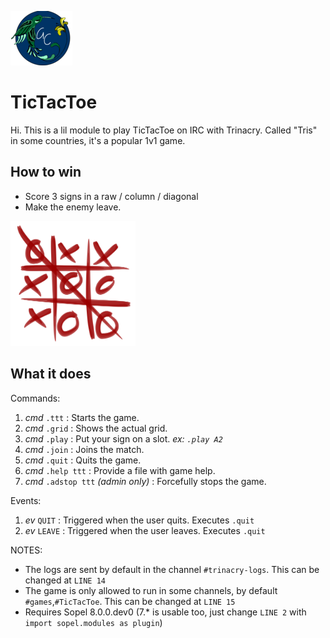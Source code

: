 ![alt text](https://github.com/giovannetor/Trinacry/blob/main/perlogo_small.png)

# TicTacToe

Hi. This is a lil module to play TicTacToe on IRC with Trinacry. 
Called "Tris" in some countries, it's a popular 1v1 game.

## How to win
- Score 3 signs in a raw / column / diagonal
- Make the enemy leave.
<img src="https://github.com/giovannetor/Trinacry/blob/main/Tris/files/Jogo_da_velha_-_tic_tac_toe.png" alt="TTT" width="200" height="200">



## What it does 
Commands:
1. *cmd* `.ttt` : Starts the game.
2. *cmd* `.grid` : Shows the actual grid.
3. *cmd* `.play` : Put your sign on a slot. *ex: `.play A2`*
4. *cmd* `.join` : Joins the match.
5. *cmd* `.quit` : Quits the game.
6. *cmd* `.help ttt` : Provide a file with game help.
6. *cmd* `.adstop ttt` _(admin only)_ : Forcefully stops the game. 

Events:
1. *ev* `QUIT` : Triggered when the user quits. Executes `.quit`
2. *ev* `LEAVE` : Triggered when the user leaves. Executes `.quit`

NOTES:
- The logs are sent by default in the channel `#trinacry-logs`. This can be changed at `LINE 14`
- The game is only allowed to run in some channels, by default `#games`,`#TicTacToe`. This can be changed at `LINE 15`
- Requires Sopel 8.0.0.dev0 (7.* is usable too, just change `LINE 2` with `import sopel.modules as plugin`)

